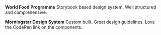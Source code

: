 <!-- TITLE: Examples of Design Systems -->

**World Food Programme** [](https://cdn.wfp.org/guides/ui/v1.4.0/docs/?path=/story/components-formwizard--default)
Storybook based design system. Well structured and comprehensive.

**Morningstar Design System**[](https://designsystem.morningstar.com/)
Custom built. Great design guidelines. Love the CodePen link on the components.

